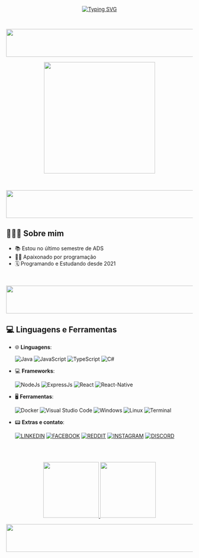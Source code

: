 <p align="center">
<a href="https://git.io/typing-svg"><img src="https://readme-typing-svg.demolab.com?font=JetBrains+Mono&weight=600&pause=1000&color=37F741&width=435&lines=Hey%2C+meu+nome+%C3%A9+Guilherme+Andreta!" alt="Typing SVG" /></a>
</p>

</br>
<p align="center">
<img src="https://media2.giphy.com/media/7BwPfsPE5xFfWE2U47/giphy.gif?cid=6c09b9522yb82ufrwghfn5foo88lk3dhfkydnz9gjpjo897v&ep=v1_internal_gif_by_id&rid=giphy.gif&ct=s" style="width: 1500px; height: 75px;">
<br>
<p align="center">
<img src="https://raw.githubusercontent.com/gist/mahmudinm/47588cab5af928d2c8a2976d90216ea7/raw/88f20c9d749d756be63f22b09f3c4ac570bc5101/programming.gif" style="height: 300px;">
<p align="center">
</p>
</br>
<p align="center">
<img src="https://media2.giphy.com/media/7BwPfsPE5xFfWE2U47/giphy.gif?cid=6c09b9522yb82ufrwghfn5foo88lk3dhfkydnz9gjpjo897v&ep=v1_internal_gif_by_id&rid=giphy.gif&ct=s" style="width: 1500px; height: 75px;">

## 👨🏻‍💻 Sobre mim 

- :books: Estou no último semestre de ADS
- :technologist: Apaixonado por programação
- :spiral_calendar: Programando e Estudando desde 2021
	

</br>
<p align="center">
<img src="https://media2.giphy.com/media/7BwPfsPE5xFfWE2U47/giphy.gif?cid=6c09b9522yb82ufrwghfn5foo88lk3dhfkydnz9gjpjo897v&ep=v1_internal_gif_by_id&rid=giphy.gif&ct=s" style="width: 1500px; height: 75px;">


## 💻 Linguagens e Ferramentas


<p align="center">
	
- :globe_with_meridians: **Linguagens**:
    
    ![Java](https://img.shields.io/badge/Java-ED8B00?style=for-the-badge&logo=openjdk&logoColor=white)
    ![JavaScript](https://img.shields.io/badge/JavaScript-F7DF1E?style=for-the-badge&logo=javascript&logoColor=black)
    ![TypeScript](https://img.shields.io/badge/TypeScript-007ACC?style=for-the-badge&logo=typescript&logoColor=white)
    ![C#](https://img.shields.io/badge/C%23-239120?style=for-the-badge&logo=c-sharp&logoColor=white)

- :computer: **Frameworks**:
	
    ![NodeJs](https://img.shields.io/badge/Node.js-43853D?style=for-the-badge&logo=node.js&logoColor=white)
    ![ExpressJs](https://img.shields.io/badge/Express.js-404D59?style=for-the-badge)
    ![React](https://img.shields.io/badge/React-20232A?style=for-the-badge&logo=react&logoColor=61DAFB)	
    ![React-Native](https://img.shields.io/badge/React_Native-20232A?style=for-the-badge&logo=react&logoColor=61DAFB)
	
- :desktop_computer: **Ferramentas**:
	
    ![Docker](https://img.shields.io/badge/Docker-2496ED?style=for-the-badge&logo=docker&logoColor=white)
    ![Visual Studio Code](https://img.shields.io/badge/Visual%20Studio%20Code-0078d7.svg?style=for-the-badge&logo=visual-studio-code&logoColor=white)
    ![Windows](https://img.shields.io/badge/Windows-017AD7?style=for-the-badge&logo=windows&logoColor=white)
    ![Linux](https://img.shields.io/badge/Linux-FCC624?style=for-the-badge&logo=linux&logoColor=black)
    ![Terminal](https://img.shields.io/badge/Terminal-%23054020?style=for-the-badge&logo=gnu-bash&logoColor=white)
     

- :pager: **Extras e contato**:
	

    [![LINKEDIN](https://img.shields.io/badge/LinkedIn-0077B5?style=for-the-badge&logo=linkedin&logoColor=white)]()
    [![FACEBOOK](https://img.shields.io/badge/Facebook-1877F2?style=for-the-badge&logo=facebook&logoColor=white)]()
    [![REDDIT](https://img.shields.io/badge/Reddit-FF4500?style=for-the-badge&logo=reddit&logoColor=white)]()
    [![INSTAGRAM](https://img.shields.io/badge/Instagram-E4405F?style=for-the-badge&logo=instagram&logoColor=white)]()
    [![DISCORD](https://img.shields.io/badge/Discord-7289DA?style=for-the-badge&logo=discord&logoColor=white)]()
	
<br><br>

<p align="center">
  <a href="#" alt="Estatisticas">
    <img src="https://github-readme-stats.vercel.app/api?username=gui-andreta&theme=dark" style="height: 150px;">
    <img src="https://github-readme-stats.vercel.app/api/top-langs/?username=gui-andreta&hide=html&layout=compact&theme=dark" style="height: 150px;">
  </a>
			
<p align="center">
<img src="https://media2.giphy.com/media/7BwPfsPE5xFfWE2U47/giphy.gif?cid=6c09b9522yb82ufrwghfn5foo88lk3dhfkydnz9gjpjo897v&ep=v1_internal_gif_by_id&rid=giphy.gif&ct=s" style="width: 1500px; height: 75px;">
